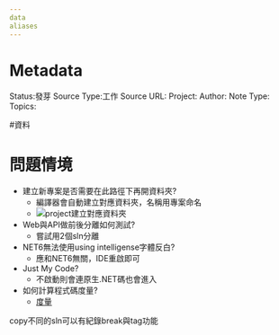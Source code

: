 ```yaml
---
data
aliases
---
```

# Metadata
Status:發芽
Source Type:工作
Source URL:
Project:
Author:
Note Type:
Topics:

#資料 


# 問題情境
- 建立新專案是否需要在此路徑下再開資料夾?
  - 編譯器會自動建立對應資料夾，名稱用專案命名
  - ![project建立對應資料夾](https://i.imgur.com/RezAS8T.png)
- Web與API做前後分離如何測試?
  - 嘗試用2個sln分離
- NET6無法使用using intelligense字體反白?
  - 應和NET6無關，IDE重啟即可 
- Just My Code?
  - 不啟動則會連原生.NET碼也會進入 
- 如何計算程式碼度量?
  - [度量](https://ithelp.ithome.com.tw/articles/10078641)

copy不同的sln可以有紀錄break與tag功能
